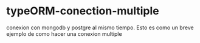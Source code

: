 # typeORM-conection-multiple
conexion con mongodb y postgre al mismo tiempo. Esto es como un breve ejemplo de como hacer una conexion multiple
